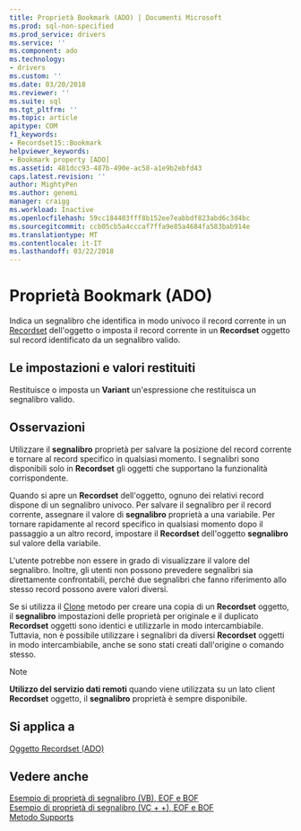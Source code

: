```yaml
---
title: Proprietà Bookmark (ADO) | Documenti Microsoft
ms.prod: sql-non-specified
ms.prod_service: drivers
ms.service: ''
ms.component: ado
ms.technology:
- drivers
ms.custom: ''
ms.date: 03/20/2018
ms.reviewer: ''
ms.suite: sql
ms.tgt_pltfrm: ''
ms.topic: article
apitype: COM
f1_keywords:
- Recordset15::Bookmark
helpviewer_keywords:
- Bookmark property [ADO]
ms.assetid: 481dcc93-487b-490e-ac58-a1e9b2ebfd43
caps.latest.revision: ''
author: MightyPen
ms.author: genemi
manager: craigg
ms.workload: Inactive
ms.openlocfilehash: 59cc184403fff8b152ee7eabbdf823abd6c3d4bc
ms.sourcegitcommit: ccb05cb5a4cccaf7ffa9e85a4684fa583bab914e
ms.translationtype: MT
ms.contentlocale: it-IT
ms.lasthandoff: 03/22/2018
---
```

# <a name="bookmark-property-ado"></a>Proprietà Bookmark (ADO)
Indica un segnalibro che identifica in modo univoco il record corrente in un [Recordset](../../../ado/reference/ado-api/recordset-object-ado.md) dell'oggetto o imposta il record corrente in un **Recordset** oggetto sul record identificato da un segnalibro valido.  
  
## <a name="settings-and-return-values"></a>Le impostazioni e valori restituiti  
 Restituisce o imposta un **Variant** un'espressione che restituisca un segnalibro valido.  
  
## <a name="remarks"></a>Osservazioni  
 Utilizzare il **segnalibro** proprietà per salvare la posizione del record corrente e tornare al record specifico in qualsiasi momento. I segnalibri sono disponibili solo in **Recordset** gli oggetti che supportano la funzionalità corrispondente.  
  
 Quando si apre un **Recordset** dell'oggetto, ognuno dei relativi record dispone di un segnalibro univoco. Per salvare il segnalibro per il record corrente, assegnare il valore di **segnalibro** proprietà a una variabile. Per tornare rapidamente al record specifico in qualsiasi momento dopo il passaggio a un altro record, impostare il **Recordset** dell'oggetto **segnalibro** sul valore della variabile.  
  
 L'utente potrebbe non essere in grado di visualizzare il valore del segnalibro. Inoltre, gli utenti non possono prevedere segnalibri sia direttamente confrontabili, perché due segnalibri che fanno riferimento allo stesso record possono avere valori diversi.  
  
 Se si utilizza il [Clone](../../../ado/reference/ado-api/clone-method-ado.md) metodo per creare una copia di un **Recordset** oggetto, il **segnalibro** impostazioni delle proprietà per originale e il duplicato **Recordset**  oggetti sono identici e utilizzarle in modo intercambiabile. Tuttavia, non è possibile utilizzare i segnalibri da diversi **Recordset** oggetti in modo intercambiabile, anche se sono stati creati dall'origine o comando stesso.  
  
> [!NOTE]
>  **Utilizzo del servizio dati remoti** quando viene utilizzata su un lato client **Recordset** oggetto, il **segnalibro** proprietà è sempre disponibile.  
  
## <a name="applies-to"></a>Si applica a  
 [Oggetto Recordset (ADO)](../../../ado/reference/ado-api/recordset-object-ado.md)  
  
## <a name="see-also"></a>Vedere anche  
 [Esempio di proprietà di segnalibro (VB), EOF e BOF](../../../ado/reference/ado-api/bof-eof-and-bookmark-properties-example-vb.md)   
 [Esempio di proprietà di segnalibro (VC + +), EOF e BOF](../../../ado/reference/ado-api/bof-eof-and-bookmark-properties-example-vc.md)   
 [Metodo Supports](../../../ado/reference/ado-api/supports-method.md)
